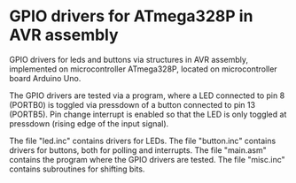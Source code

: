 # GPIO drivers for ATmega328P in AVR assembly
GPIO drivers for leds and buttons via structures in AVR assembly, implemented on microcontroller
ATmega328P, located on microcontroller board Arduino Uno.

The GPIO drivers are tested via a program, where a LED connected to pin 8 (PORTB0) 
is toggled via pressdown of a button connected to pin 13 (PORTB5). Pin change interrupt
is enabled so that the LED is only toggled at pressdown (rising edge of the input signal).

The file "led.inc" contains drivers for LEDs.
The file "button.inc" contains drivers for buttons, both for polling and interrupts. 
The file "main.asm" contains the program where the GPIO drivers are tested.
The file "misc.inc" contains subroutines for shifting bits.